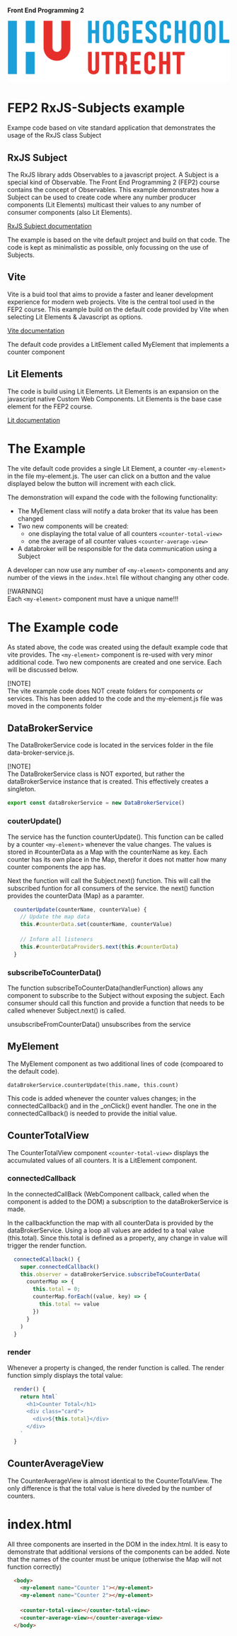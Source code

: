 **Front End Programming 2**

![hulogo](./assets/hu-logo-nl.svg)


# FEP2 RxJS-Subjects example
Exampe code based on vite standard application that demonstrates the usage of the RxJS class Subject

## RxJS Subject
The RxJS library adds Observables to a javascript project. A Subject is a special kind of Observable. The Front End Programming 2 (FEP2) course contains the concept of Observables. This example demonstrates how a Subject can be used to create code where any number producer components (Lit Elements) multicast their values to any number of consumer components (also Lit Elements).

[RxJS Subject documentation](https://rxjs.dev/guide/subject)

The example is based on the vite default project and build on that code. The code is kept as minimalistic as possible, only focussing on the use of Subjects.

## Vite
Vite is a buid tool that aims to provide a faster and leaner development experience for modern web projects. Vite is the central tool used in the FEP2 course. This example build on the default code provided by Vite when selecting Lit Elements & Javascript as options.

[Vite documentation](https://vitejs.dev/)

The default code provides a LitElement called MyElement that implements a counter component

## Lit Elements
The code is build using Lit Elements. Lit Elements is an expansion on the javascript native Custom Web Components. Lit Elements is the base case element for the FEP2 course.

[Lit documentation](https://lit.dev/)

# The Example
The vite default code provides a single Lit Element, a counter ```<my-element>``` in the file my-element.js. The user can click on a button and the value displayed below the button will increment with each click.

The demonstration will expand the code with the following functionality:
- The MyElement class will notify a data broker that its value has been changed
- Two new components will be created:
   - one displaying the total value of all counters ```<counter-total-view>``` 
   - one the average of all counter values ```<counter-average-view>```
- A databroker will be responsible for the data communication using a Subject

A developer can now use any number of ```<my-element>``` components and any number of the views in the ```index.html``` file without changing any other code.

[!WARNING]  
Each ```<my-element>``` component must have a unique name!!!

# The Example code
As stated above, the code was created using the default example code that vite provides. The ```<my-element>``` component is re-used with very minor additional code. Two new components are created and one service. Each will be discussed below.

[!NOTE]   
The vite example code does NOT create folders for components or services. This has been added to the code and the my-element.js file was moved in the components folder

## DataBrokerService
The DataBrokerService code is located in the services folder in the file data-broker-service.js. 

[!NOTE]   
The DataBrokerService class is NOT exported, but rather the dataBrokerService instance that is created. This effectively creates a singleton. 

```javascript
export const dataBrokerService = new DataBrokerService()
```

### couterUpdate()
The service has the function counterUpdate(). This function can be called by a counter ```<my-element>``` whenever the value changes. The values is stored in #counterData as a Map with the counterName as key. Each counter has its own place in the Map, therefor it does not matter how many counter components the app has.

Next the function will call the Subject.next() function. This will call the subscribed funtion for all consumers of the service. the next() function provides the counterData (Map) as a paramter.

```javascript
  counterUpdate(counterName, counterValue) {
    // Update the map data
    this.#counterData.set(counterName, counterValue)

    // Inform all listeners
    this.#counterDataProvider$.next(this.#counterData)
  }
```

### subscribeToCounterData()
The function subscribeToCounterData(handlerFunction) allows any component to subscribe to the Subject without exposing the subject. Each consumer should call this function and provide a function that needs to be called whenever Subject.next() is called.

unsubscribeFromCounterData() unsubscribes from the service

## MyElement
The MyElement component as two additional lines of code (compoared to the default code). 

```
dataBrokerService.counterUpdate(this.name, this.count)
```

This code is added whenever the counter values changes; in the connectedCallback() and in the _onClick() event handler. The one in the connectedCallback() is needed to provide the initial value.

## CounterTotalView
The CounterTotalView component ```<counter-total-view>``` displays the accumulated values of all counters. It is a LitElement component. 

### connectedCallback
In the connectedCallBack (WebComponent callback, called when the component is added to the DOM) a subscription to the dataBrokerService is made.

In the callbackfunction the map with all counterData is provided by the dataBrokerService. Using a loop all values are added to a toal value (this.total). Since this.total is defined as a property, any change in value will trigger the render function. 

```javascript
  connectedCallback() {
    super.connectedCallback()
    this.observer = dataBrokerService.subscribeToCounterData(
      counterMap => {
        this.total = 0;
        counterMap.forEach((value, key) => {
          this.total += value
        })
      }
    )
  }
```

### render
Whenever a property is changed, the render function is called. The render function simply displays the total value:

```javascript
  render() {
    return html`
      <h1>Counter Total</h1>
      <div class="card">
        <div>${this.total}</div>
      </div>
    `
  }
```

## CounterAverageView
The CounterAverageView is almost identical to the CounterTotalView. The only difference is that the total value is here diveded by the number of counters.

# index.html
All three components are inserted in the DOM in the index.html. It is easy to demonstrate that additional versions of the components can be added. Note that the names of the counter must be unique (otherwise the Map will not function correctly)

```html
  <body>
    <my-element name="Counter 1"></my-element>
    <my-element name="Counter 2"></my-element>

    <counter-total-view></counter-total-view>
    <counter-average-view></counter-average-view>
  </body>
```



